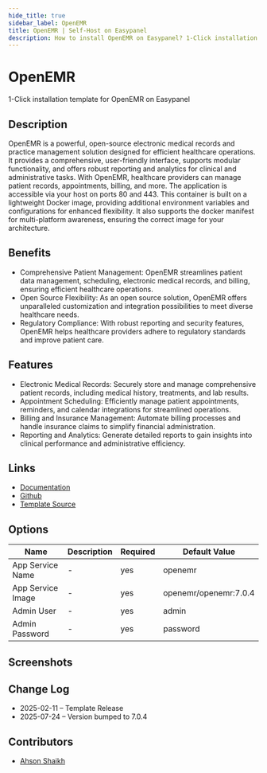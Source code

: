 ```yaml
---
hide_title: true
sidebar_label: OpenEMR
title: OpenEMR | Self-Host on Easypanel
description: How to install OpenEMR on Easypanel? 1-Click installation template for OpenEMR on Easypanel
---
```


<!-- generated -->

# OpenEMR

1-Click installation template for OpenEMR on Easypanel

## Description

OpenEMR is a powerful, open-source electronic medical records and practice management solution designed for efficient healthcare operations. It provides a comprehensive, user-friendly interface, supports modular functionality, and offers robust reporting and analytics for clinical and administrative tasks. With OpenEMR, healthcare providers can manage patient records, appointments, billing, and more. The application is accessible via your host on ports 80 and 443. This container is built on a lightweight Docker image, providing additional environment variables and configurations for enhanced flexibility. It also supports the docker manifest for multi-platform awareness, ensuring the correct image for your architecture.

## Benefits

- Comprehensive Patient Management: OpenEMR streamlines patient data management, scheduling, electronic medical records, and billing, ensuring efficient healthcare operations.
- Open Source Flexibility: As an open source solution, OpenEMR offers unparalleled customization and integration possibilities to meet diverse healthcare needs.
- Regulatory Compliance: With robust reporting and security features, OpenEMR helps healthcare providers adhere to regulatory standards and improve patient care.

## Features

- Electronic Medical Records: Securely store and manage comprehensive patient records, including medical history, treatments, and lab results.
- Appointment Scheduling: Efficiently manage patient appointments, reminders, and calendar integrations for streamlined operations.
- Billing and Insurance Management: Automate billing processes and handle insurance claims to simplify financial administration.
- Reporting and Analytics: Generate detailed reports to gain insights into clinical performance and administrative efficiency.

## Links

- [Documentation](https://www.open-emr.org/wiki/index.php/OpenEMR_Wiki_Home_Page)
- [Github](https://github.com/openemr/openemr)
- [Template Source](https://github.com/easypanel-io/templates/tree/main/templates/openemr)

## Options

Name | Description | Required | Default Value
-|-|-|-
App Service Name | - | yes | openemr
App Service Image | - | yes | openemr/openemr:7.0.4
Admin User | - | yes | admin
Admin Password | - | yes | password

## Screenshots


## Change Log

- 2025-02-11 – Template Release
- 2025-07-24 – Version bumped to 7.0.4

## Contributors

- [Ahson Shaikh](https://github.com/Ahson-Shaikh)

